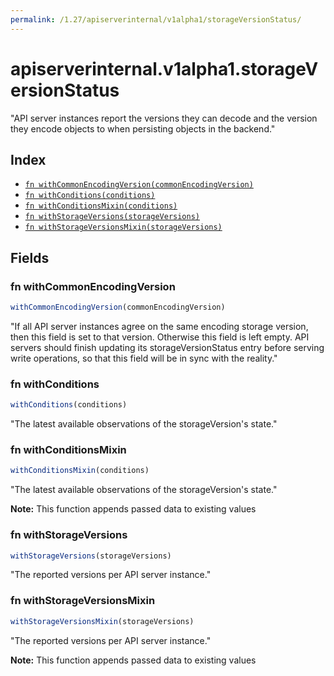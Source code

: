 ```yaml
---
permalink: /1.27/apiserverinternal/v1alpha1/storageVersionStatus/
---
```


# apiserverinternal.v1alpha1.storageVersionStatus

"API server instances report the versions they can decode and the version they encode objects to when persisting objects in the backend."

## Index

* [`fn withCommonEncodingVersion(commonEncodingVersion)`](#fn-withcommonencodingversion)
* [`fn withConditions(conditions)`](#fn-withconditions)
* [`fn withConditionsMixin(conditions)`](#fn-withconditionsmixin)
* [`fn withStorageVersions(storageVersions)`](#fn-withstorageversions)
* [`fn withStorageVersionsMixin(storageVersions)`](#fn-withstorageversionsmixin)

## Fields

### fn withCommonEncodingVersion

```ts
withCommonEncodingVersion(commonEncodingVersion)
```

"If all API server instances agree on the same encoding storage version, then this field is set to that version. Otherwise this field is left empty. API servers should finish updating its storageVersionStatus entry before serving write operations, so that this field will be in sync with the reality."

### fn withConditions

```ts
withConditions(conditions)
```

"The latest available observations of the storageVersion's state."

### fn withConditionsMixin

```ts
withConditionsMixin(conditions)
```

"The latest available observations of the storageVersion's state."

**Note:** This function appends passed data to existing values

### fn withStorageVersions

```ts
withStorageVersions(storageVersions)
```

"The reported versions per API server instance."

### fn withStorageVersionsMixin

```ts
withStorageVersionsMixin(storageVersions)
```

"The reported versions per API server instance."

**Note:** This function appends passed data to existing values